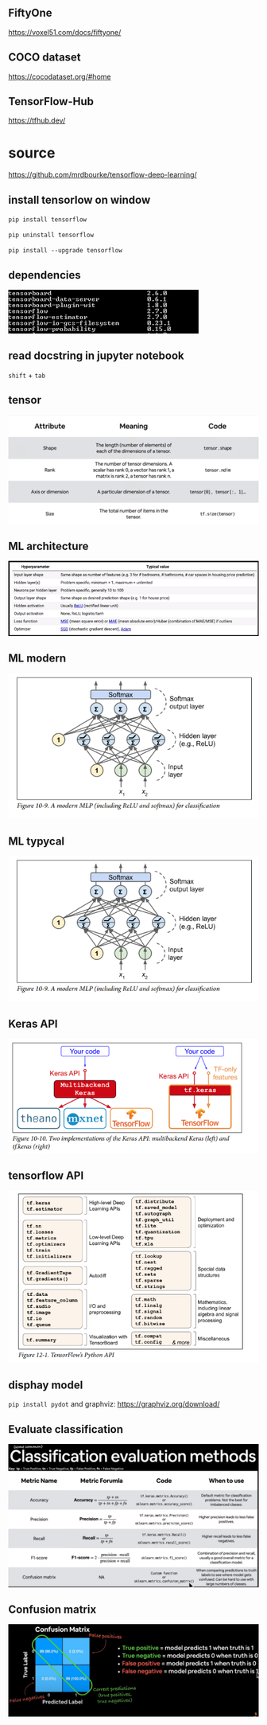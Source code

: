 ## FiftyOne
https://voxel51.com/docs/fiftyone/

## COCO dataset
https://cocodataset.org/#home

## TensorFlow-Hub
https://tfhub.dev/

# source 
https://github.com/mrdbourke/tensorflow-deep-learning/

## install tensorlow on window

`pip install tensorflow`

`pip uninstall tensorflow`

`pip install --upgrade tensorflow
`
##   dependencies

![libraries](https://github.com/Locchuong96/Machine-Learning/blob/main/TensorFlow2/libraries.PNG)

## read docstring in jupyter notebook

`shift` + `tab`

## tensor

![tensor](https://github.com/Locchuong96/Machine-Learning/blob/main/TensorFlow2/images/00-tensor-information.PNG)

## ML architecture

![ML_architeture](https://github.com/Locchuong96/Machine-Learning/blob/main/TensorFlow2/images/01-ML_architecture2.PNG)

## ML modern

![ML_modern](https://github.com/Locchuong96/Machine-Learning/blob/main/TensorFlow2/images/01-MLP_modern.PNG)

## ML typycal
![ML_typycal](https://github.com/Locchuong96/Machine-Learning/blob/main/TensorFlow2/images/01-MLP_modern.PNG)

## Keras API

![keras_api](https://github.com/Locchuong96/Machine-Learning/blob/main/TensorFlow2/images/01-Keras_API.PNG)

## tensorflow API
![tensorflow_api](https://github.com/Locchuong96/Machine-Learning/blob/main/TensorFlow2/images/01-TensorFLow_API.PNG)

## disphay model 

`pip install pydot` and graphviz: https://graphviz.org/download/

## Evaluate classification

![evaluate](https://github.com/Locchuong96/Machine-Learning/blob/main/TensorFlow2/images/classification_evaluation_full.PNG)

## Confusion matrix

![confusion_matric](https://github.com/Locchuong96/Machine-Learning/blob/main/TensorFlow2/images/confusion_matrix.PNG)
